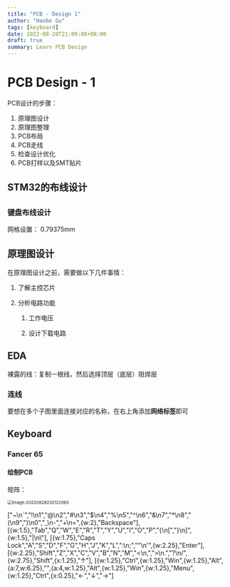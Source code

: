 ```yaml
---
title: "PCB - Design 1"
author: "Haobo Gu"
tags: [keyboard]
date: 2022-08-28T21:09:08+08:00
draft: true
summary: Learn PCB Design 
---
```

# PCB Design - 1
PCB设计的步骤：

1. 原理图设计
2. 原理图整理
3. PCB布局
4. PCB走线
5. 检查设计优化
6. PCB打样以及SMT贴片



## STM32的布线设计

## 

### 键盘布线设计

网格设置： 0.79375mm



## 原理图设计

在原理图设计之前，需要做以下几件事情：

1. 了解主控芯片
2. 分析电路功能

   1. 工作电压

   2. 设计下载电路


## EDA

裸露的线：复制一根线，然后选择顶层（底层）阻焊层


### 连线

要想在多个子图里面连接对应的名称，在右上角添加**网络标签**即可

## Keyboard

### Fancer 65

#### 绘制PCB

矩阵：

<img src="https://haobogu-md.oss-cn-hangzhou.aliyuncs.com/markdown/imgs/image-20220828232122065.png" alt="image-20220828232122065" style="zoom: 67%;" />





["~\n`","!\n1","@\n2","#\n3","$\n4","%\n5","^\n6","&\n7","*\n8","(\n9",")\n0","_\n-","+\n=",{w:2},"Backspace"],
[{w:1.5},"Tab","Q","W","E","R","T","Y","U","I","O","P","{\n[","}\n]",{w:1.5},"|\n\\"],
[{w:1.75},"Caps Lock","A","S","D","F","G","H","J","K","L",":\n;","\"\n'",{w:2.25},"Enter"],
[{w:2.25},"Shift","Z","X","C","V","B","N","M","<\n,",">\n.","?\n/",{w:2.75},"Shift",{x:1.25},"↑"],
[{w:1.25},"Ctrl",{w:1.25},"Win",{w:1.25},"Alt",{a:7,w:6.25},"",{a:4,w:1.25},"Alt",{w:1.25},"Win",{w:1.25},"Menu",{w:1.25},"Ctrl",{x:0.25},"←","↓","→"]
